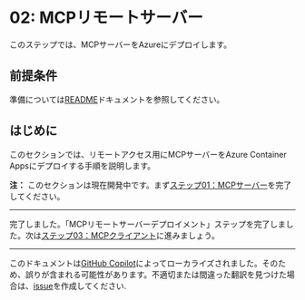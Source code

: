 # 02: MCPリモートサーバー

このステップでは、MCPサーバーをAzureにデプロイします。

## 前提条件

準備については[README](../README.md#prerequisites)ドキュメントを参照してください。

## はじめに

このセクションでは、リモートアクセス用にMCPサーバーをAzure Container Appsにデプロイする手順を説明します。

**注：** このセクションは現在開発中です。まず[ステップ01：MCPサーバー](./01-mcp-server.md)を完了してください。

---

完了しました。「MCPリモートサーバーデプロイメント」ステップを完了しました。次は[ステップ03：MCPクライアント](./03-mcp-client.md)に進みましょう。

---

このドキュメントは[GitHub Copilot](https://docs.github.com/copilot/about-github-copilot/what-is-github-copilot)によってローカライズされました。そのため、誤りが含まれる可能性があります。不適切または間違った翻訳を見つけた場合は、[issue](../../../issues)を作成してください.